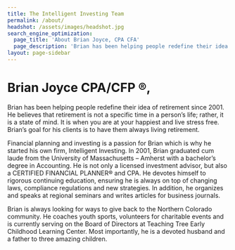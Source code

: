```yaml
---
title: The Intelligent Investing Team
permalink: /about/
headshot: /assets/images/headshot.jpg
search_engine_optimization:
  page_title: 'About Brian Joyce, CPA CFA'
  page_description: 'Brian has been helping people redefine their idea of retirement since 2001.  He believes that retirement is not a specific time in a person’s life; rather, it is a state of mind.'
layout: page-sidebar
---
```



# Brian Joyce CPA/CFP &reg;,

Brian has been helping people redefine their idea of retirement since 2001.  He believes that retirement is not a specific time in a person’s life; rather, it is a state of mind.  It is when you are at your happiest and live stress free.  Brian’s goal for his clients is to have them always living retirement.

Financial planning and investing is a passion for Brian which is why he started his own firm, Intelligent Investing.  In 2001, Brian graduated cum laude from the University of Massachusetts – Amherst with a bachelor’s degree in Accounting.  He is not only a licensed investment advisor, but also a CERTIFIED FINANCIAL PLANNER® and CPA.  He devotes himself to rigorous continuing education, ensuring he is always on top of changing laws, compliance regulations and new strategies.  In addition, he organizes and speaks at regional seminars and writes articles for business journals.

Brian is always looking for ways to give back to the Northern Colorado community.  He coaches youth sports, volunteers for charitable events and is currently serving on the Board of Directors at Teaching Tree Early Childhood Learning Center.  Most importantly, he is a devoted husband and a father to three amazing children.